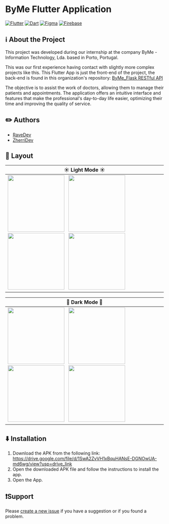 # ByMe Flutter Application 
[![Flutter](https://skillicons.dev/icons?i=flutter)](https://en.wikipedia.org/wiki/Flutter_(software))
[![Dart](https://skillicons.dev/icons?i=dart)](https://en.wikipedia.org/wiki/Dart_(programming_language))
[![Figma](https://skillicons.dev/icons?i=figma)](https://en.wikipedia.org/wiki/Figma)
[![Firebase](https://skillicons.dev/icons?i=firebase)](https://en.wikipedia.org/wiki/Firebase)

## ℹ About the Project

This project was developed during our internship at the company ByMe - Information Technology, Lda. based in Porto, Portugal.

This was our first experience having contact with slightly more complex projects like this. This Flutter App is just the front-end of the project, 
the back-end is found in this organization's repository:
[ByMe_Flask RESTful API](https://github.com/byme-internship-project/ByMe_Flask_RESTful_API)

The objective is to assist the work of doctors, allowing them to manage their patients and appointments. The application offers an intuitive interface and features that make the professional's day-to-day life easier, optimizing their time and improving the quality of service.

## ✏️ Authors

- [RaveDev](https://github.com/Ravejaja)
- [ZherriDev](https://github.com/ZherriDev)

## 📱 Layout
| ☀ Light Mode ☀ |
| ---------- |
|<img src="https://github.com/byme-internship-project/ByMe_Flutter_APP/assets/165341887/f5e924df-d7e0-48f7-8f45-8f9c34eb9f78" width="180px"/> &nbsp; <img src="https://github.com/byme-internship-project/ByMe_Flutter_APP/assets/165341887/fc345966-777f-4a50-b714-b7dc77c529e9" width="180px"/> &nbsp; <img src="https://github.com/byme-internship-project/ByMe_Flutter_APP/assets/165341887/8add8495-1658-48cc-acbd-844690ef1615" width="180px"/> &nbsp; <img src="https://github.com/byme-internship-project/ByMe_Flutter_APP/assets/165341887/49f85b5c-f244-4abb-b48f-962949a3d4d1" width="180px"/>|

| 🌙 Dark Mode 🌙 |
| --------- |
|<img src="https://github.com/byme-internship-project/ByMe_Flutter_APP/assets/165341887/aa12f42b-d8eb-4efb-810c-9374fc7c2a56" width="180px"/> &nbsp; <img src="https://github.com/byme-internship-project/ByMe_Flutter_APP/assets/165341887/fdff42e5-eb41-4b59-94d2-b514fee98d2a" width="180px"/> &nbsp; <img src="https://github.com/byme-internship-project/ByMe_Flutter_APP/assets/165341887/f147a967-7e4a-42d6-957c-fa99e2b131fc" width="180px"/> &nbsp; <img src="https://github.com/byme-internship-project/ByMe_Flutter_APP/assets/165341887/110848c8-962b-4e8a-928c-0e595f48e860" width="180px"/>|


## ⬇️ Installation

1. Download the APK from the following link: https://drive.google.com/file/d/1SwA2ZvVH1xBquHANsE-DGNOwUA-md6wg/view?usp=drive_link
2. Open the downloaded APK file and follow the instructions to install the app.
3. Open the App.

## ❗Support
Please [create a new issue](https://github.com/byme-internship-project/ByMe_Flutter_APP/issues/new) if you have a suggestion or if you found a problem.
